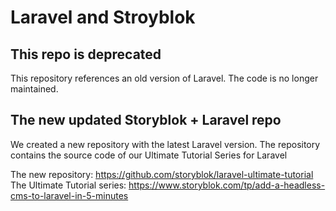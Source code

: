 # Laravel and Stroyblok

## This repo is deprecated
This repository references an old version of Laravel.
The code is no longer maintained.

## The new updated Storyblok + Laravel repo

We created a new repository with the latest Laravel version.
The repository contains the source code of our Ultimate Tutorial Series for Laravel

The new repository: https://github.com/storyblok/laravel-ultimate-tutorial
The Ultimate Tutorial series: https://www.storyblok.com/tp/add-a-headless-cms-to-laravel-in-5-minutes

